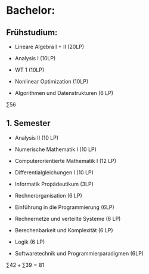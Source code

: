 # Bachelor:
## Frühstudium:
- Lineare Algebra I + II (20LP)
- Analysis I (10LP)
- WT 1 (10LP)
- Nonlinear Optimization (10LP)

- Algorithmen und Datenstrukturen (6 LP)

$\sum 56$
## 1. Semester
- Analysis II (10 LP)
- Numerische Mathematik I (10 LP)
- Computerorientierte Mathematik I (12 LP)
- Differentialgleichungen I (10 LP)

- Informatik Propädeutikum (3LP)
- Rechnerorganisation (6 LP)
- Einführung in die Programmierung (6LP)
- Rechnernetze und verteilte Systeme (6 LP)
- Berechenbarkeit und Komplexität (6 LP)
- Logik (6 LP)
- Softwaretechnik und Programmierparadigmen (6LP)


$\sum 42 + \sum 39 = 81$
